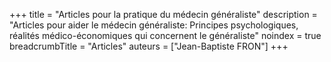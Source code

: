 +++
title = "Articles pour la pratique du médecin généraliste"
description = "Articles pour aider le médecin généraliste: Principes psychologiques, réalités médico-économiques qui concernent le généraliste"
noindex = true
breadcrumbTitle = "Articles"
auteurs = ["Jean-Baptiste FRON"]
+++
